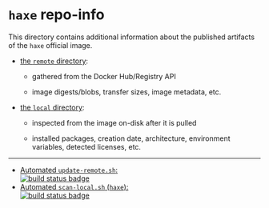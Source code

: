 # `haxe` repo-info

This directory contains additional information about the published artifacts of the `haxe` official image.

-	[the `remote` directory](remote/):

	-	gathered from the Docker Hub/Registry API

	-	image digests/blobs, transfer sizes, image metadata, etc.

-	[the `local` directory](local/):

	-	inspected from the image on-disk after it is pulled

	-	installed packages, creation date, architecture, environment variables, detected licenses, etc.

---

-	[Automated `update-remote.sh`:  
	![build status badge](https://doi-janky.infosiftr.net/job/repo-info/job/remote/badge/icon)](https://doi-janky.infosiftr.net/job/repo-info/job/remote/)
-	[Automated `scan-local.sh` (`haxe`):  
	![build status badge](https://doi-janky.infosiftr.net/job/repo-info/job/local/job/haxe/badge/icon)](https://doi-janky.infosiftr.net/job/repo-info/job/local/job/haxe)
